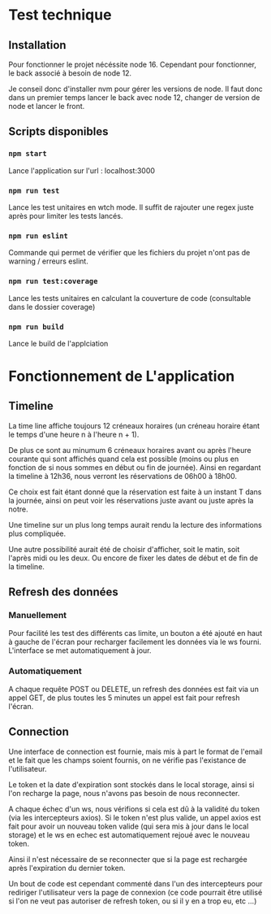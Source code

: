 # Test technique

## Installation

Pour fonctionner le projet nécéssite node 16.
Cependant pour fonctionner, le back associé à besoin de node 12.

Je conseil donc d'installer nvm pour gérer les versions de node.
Il faut donc dans un premier temps lancer le back avec node 12, changer de version de node et lancer le front.

## Scripts disponibles

### `npm start`

Lance l'application sur l'url : localhost:3000

### `npm run test`

Lance les test unitaires en wtch mode. Il suffit de rajouter une regex juste après pour limiter les tests lancés.

### `npm run eslint`

Commande qui permet de vérifier que les fichiers du projet n'ont pas de warning / erreurs eslint.

### `npm run test:coverage`

Lance les tests unitaires en calculant la couverture de code (consultable dans le dossier coverage)

### `npm run build`

Lance le build de l'applciation

# Fonctionnement de L'application

## Timeline

La time line affiche toujours 12 créneaux horaires (un créneau horaire étant le temps d'une heure n à l'heure n + 1).

De plus ce sont au minumum 6 créneaux horaires avant ou après l'heure courante qui sont affichés quand cela est possible (moins ou plus en fonction de si nous sommes en début ou fin de journée). Ainsi en regardant la timeline à 12h36, nous verront les réservations de 06h00 à 18h00.

Ce choix est fait étant donné que la réservation est faite à un instant T dans la journée, ainsi on peut voir les réservations juste avant ou juste après la notre.

Une timeline sur un plus long temps aurait rendu la lecture des informations plus compliquée.

Une autre possibilité aurait été de choisir d'afficher, soit le matin, soit l'après midi ou les deux. Ou encore de fixer les dates de début et de fin de la timeline.

## Refresh des données

### Manuellement

Pour facilité les test des différents cas limite, un bouton a été ajouté en haut à gauche de l'écran pour recharger facilement les données via le ws fourni. L'interface se met automatiquement à jour.

### Automatiquement

A chaque requête POST ou DELETE, un refresh des données est fait via un appel GET, de plus toutes les 5 minutes un appel est fait pour refresh l'écran.

## Connection

Une interface de connection est fournie, mais mis à part le format de l'email et le fait que les champs soient fournis, on ne vérifie pas l'existance de l'utilisateur.

Le token et la date d'expiration sont stockés dans le local storage, ainsi si l'on recharge la page, nous n'avons pas besoin de nous reconnecter.

A chaque échec d'un ws, nous vérifions si cela est dû à la validité du token (via les intercepteurs axios). Si le token n'est plus valide, un appel axios est fait pour avoir un nouveau token valide (qui sera mis à jour dans le local storage) et le ws en echec est automatiquement rejoué avec le nouveau token.

Ainsi il n'est nécessaire de se reconnecter que si la page est rechargée après l'expiration du dernier token.

Un bout de code est cependant commenté dans l'un des intercepteurs pour rediriger l'utilisateur vers la page de connexion (ce code pourrait être utilisé si l'on ne veut pas autoriser de refresh token, ou si il y en a trop eu, etc ...)